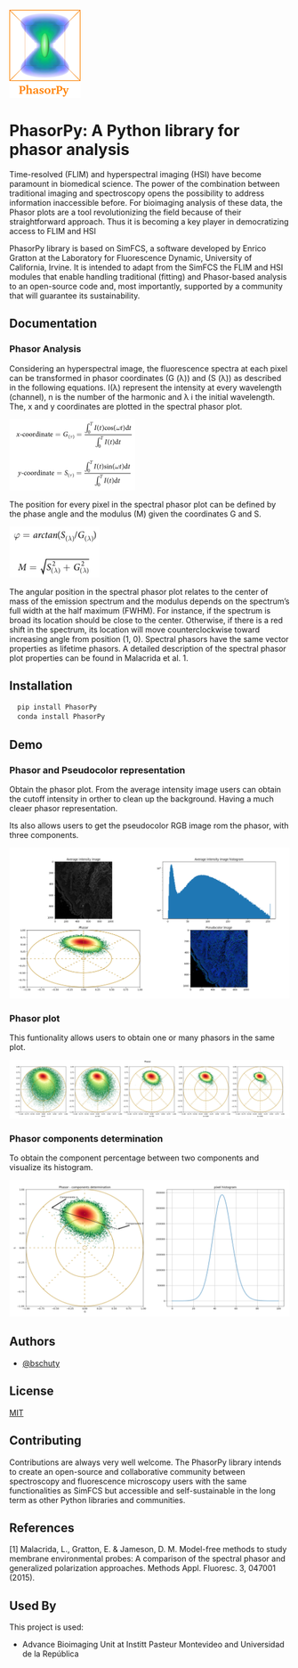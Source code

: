 ![Logo](https://github.com/bschuty/PhasorPy/blob/main/Figures/simfcs.png)

# PhasorPy: A Python library for phasor analysis

Time-resolved (FLIM) and hyperspectral imaging (HSI) have become paramount 
in biomedical science. The power of the combination between traditional 
imaging and spectroscopy opens the possibility to address information 
inaccessible before. For bioimaging analysis of these data, the Phasor 
plots are a tool revolutionizing the field because of their straightforward 
approach. Thus it is becoming a key player in democratizing access to FLIM and HSI


PhasorPy library is based on SimFCS, a software developed 
by Enrico Gratton at the Laboratory for Fluorescence Dynamic,
University of California, Irvine. It is intended to adapt from the SimFCS 
the FLIM and HSI modules that enable handling traditional (fitting) 
and Phasor-based analysis to an open-source code and, most importantly, 
supported by a community that will guarantee its sustainability.



## Documentation


### Phasor Analysis 
Considering an hyperspectral image, the fluorescence spectra at each pixel can be
transformed in phasor coordinates (G (λ)) and (S (λ)) as described in the following 
equations. I(λ) represent the intensity at every wavelength (channel), n is the 
number of the harmonic and λ i the initial wavelength. The, x and y coordinates 
are plotted in the spectral phasor plot.

![eq1](https://github.com/bschuty/PhasorPy/blob/main/Figures/equation_spectral.png)

The position for every pixel in the spectral phasor plot can be defined by the phase
angle and the modulus (M) given the coordinates G and S.

![eq2](https://github.com/bschuty/PhasorPy/blob/main/Figures/equation_spectral_mp.png)

The angular position in the spectral phasor plot relates to the center of mass of 
the emission spectrum and the modulus depends on the spectrum’s full width at 
the half maximum (FWHM). For instance, if the spectrum is broad its location 
should be close to the center. Otherwise, if there is a red shift in the spectrum,
its location will move counterclockwise toward increasing angle from position
(1, 0). Spectral phasors have the same vector properties as lifetime phasors. 
A detailed description of the spectral phasor plot properties can be found in 
Malacrida et al. 1. 


## Installation

```bash
  pip install PhasorPy
  conda install PhasorPy
```
    
## Demo

### Phasor and Pseudocolor representation

Obtain the phasor plot. From the average intensity image users can obtain 
the cutoff intensity in orther to clean up the background. Having a much cleaer 
phasor representation. 

Its also allows users to get the pseudocolor RGB image rom the phasor, 
with three components.

![fig1](https://github.com/bschuty/PhasorPy/blob/main/Figures/Figure_1.png)

### Phasor plot

This funtionality allows users to obtain one or many phasors in the same plot. 

![fig2](https://github.com/bschuty/PhasorPy/blob/main/Figures/Figure_2.png)

### Phasor components determination

To obtain the component percentage between two components and visualize its histogram. 

![fig2](https://github.com/bschuty/PhasorPy/blob/main/Figures/Figure_3.png)





## Authors

- [@bschuty](https://www.github.com/bschuty)


## License

[MIT](https://choosealicense.com/licenses/mit/)


## Contributing

Contributions are always very well welcome. The PhasorPy library intends 
to create an open-source and collaborative community between spectroscopy 
and fluorescence microscopy users with the same functionalities as SimFCS 
but accessible and self-sustainable in the long term as other Python 
libraries and communities. 


## References

[1] Malacrida, L., Gratton, E. & Jameson, D. M. Model-free methods to study 
membrane environmental probes: A comparison of the spectral phasor and 
generalized polarization approaches. Methods Appl. Fluoresc. 3, 047001 (2015).
## Used By

This project is used:

- Advance Bioimaging Unit at Institt Pasteur Montevideo and 
  Universidad de la República

